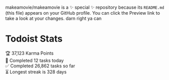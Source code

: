 makeamovie/makeamovie is a ✨ special ✨ repository because its `README.md` (this file) appears on your GitHub profile.
You can click the Preview link to take a look at your changes. darn right ya can

# Todoist Stats

<!-- TODO-IST:START -->
🏆  37,123 Karma Points           
🌸  Completed 12 tasks today           
✅  Completed 26,862 tasks so far           
⏳  Longest streak is 328 days
<!-- TODO-IST:END -->